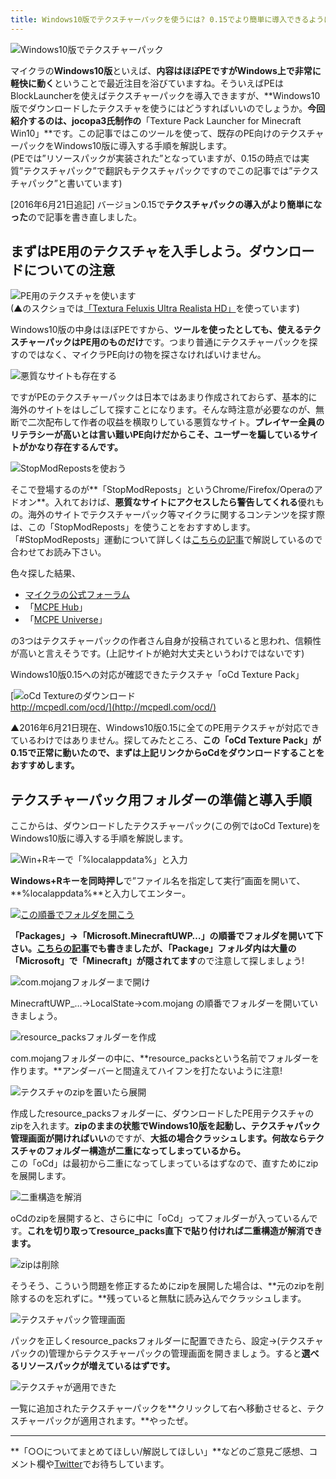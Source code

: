 ```yaml
---
title: Windows10版でテクスチャーパックを使うには? 0.15でより簡単に導入できるようになりました
---
```


![Windows10版でテクスチャーパック](https://cdn-ak.f.st-hatena.com/images/fotolife/s/sasigume/20210208/20210208105257.png)

マイクラの**Windows10版**といえば、**内容はほぼPEですがWindows上で非常に軽快に動く**ということで最近注目を浴びていますね。そういえばPEはBlockLauncherを使えばテクスチャーパックを導入できますが、**Windows10版でダウンロードしたテクスチャを使うにはどうすればいいのでしょうか。**今回紹介するのは、jocopa3氏制作の**「Texture Pack Launcher for Minecraft Win10」**です。この記事ではこのツールを使って、既存のPE向けのテクスチャーパックをWindows10版に導入する手順を解説します。  
(PEでは”リソースパックが実装された”となっていますが、0.15の時点では実質”テクスチャパック”で翻訳もテクスチャパックですのでこの記事では”テクスチャパック”と書いています)

\[2016年6月21日追記\] バージョン0.15で**テクスチャパックの導入がより簡単になった**ので記事を書き直しました。

## まずはPE用のテクスチャを入手しよう。ダウンロードについての注意

![PE用のテクスチャを使います](https://res.cloudinary.com/napoan-com/image/upload/w_650,c_limit,f_auto,q_auto/v1578383215/a6293741ebc8af5e783326d450cb994d_c4aexm.jpg)  
(▲のスクショでは[「Textura Feluxis Ultra Realista HD」](http://mcpehub.com/texture/textura-feluxis-128x128-porteado-por-edward-elric)を使っています)

Windows10版の中身はほぼPEですから、**ツールを使ったとしても、使えるテクスチャーパックはPE用のものだけ**です。つまり普通にテクスチャーパックを探すのではなく、マイクラPE向けの物を探さなければいけません。

![悪質なサイトも存在する](https://res.cloudinary.com/napoan-com/image/upload/w_650,c_limit,f_auto,q_auto/v1578383213/4c5af3e0a678796d147983b7919d1a23_clifvl.jpg)

ですがPEのテクスチャーパックは日本ではあまり作成されておらず、基本的に海外のサイトをはしごして探すことになります。そんな時注意が必要なのが、無断で二次配布して作者の収益を横取りしている悪質なサイト。**プレイヤー全員のリテラシーが高いとは言い難いPE向けだからこそ、ユーザーを騙しているサイトがかなり存在するんです。**

![StopModRepostsを使おう](https://res.cloudinary.com/napoan-com/image/upload/w_650,c_limit,f_auto,q_auto/v1578383211/b75612ae9ce43e3d949b5be4e3eb4ad3_swei0y.jpg)

そこで登場するのが**「StopModReposts」というChrome/Firefox/Operaのアドオン**。入れておけば、**悪質なサイトにアクセスしたら警告してくれる**優れもの。海外のサイトでテクスチャーパック等マイクラに関するコンテンツを探す際は、この「StopModReposts」を使うことをおすすめします。「#StopModReposts」運動について詳しくは[こちらの記事](https://www.napoan.com/stop-mod-reposts/)で解説しているので合わせてお読み下さい。

色々探した結果、

*   [マイクラの公式フォーラム](http://www.minecraftforum.net/forums/minecraft-pocket-edition/mcpe-texture-packs)
*   「[MCPE Hub](http://mcpehub.com/textures)」
*   「[MCPE Universe](http://mcpeuniverse.com/texture-packs/)」

の3つはテクスチャーパックの作者さん自身が投稿されていると思われ、信頼性が高いと言えそうです。(上記サイトが絶対大丈夫というわけではないです)

Windows10版0.15への対応が確認できたテクスチャ「oCd Texture Pack」

[![oCd Textureのダウンロード](https://res.cloudinary.com/napoan-com/image/upload/w_650,c_limit,f_auto,q_auto/v1578380698/bandicam-2016-06-21-19-36-08-453_omrv3d.jpg)  
http://mcpedl.com/ocd/](http://mcpedl.com/ocd/)

▲2016年6月21日現在、Windows10版0.15に全てのPE用テクスチャが対応できているわけではありません。探してみたところ、**この「oCd Texture Pack」が0.15で正常に動いたので、まずは上記リンクからoCdをダウンロードすることをおすすめします。**

## テクスチャーパック用フォルダーの準備と導入手順

ここからは、ダウンロードしたテクスチャーパック(この例ではoCd Texture)をWindows10版に導入する手順を解説します。

![Win+Rキーで「%localappdata%」と入力](https://res.cloudinary.com/napoan-com/image/upload/w_650,c_limit,f_auto,q_auto/v1578384105/c28b514a_sx2wkj.jpg)

**Windows+Rキーを同時押し**で”ファイル名を指定して実行”画面を開いて、**%localappdata%**と入力してエンター。

[![この順番でフォルダを開こう](https://res.cloudinary.com/napoan-com/image/upload/w_650,c_limit,f_auto,q_auto/v1578383295/d0c62086_yyyzfu.jpg)](https://res.cloudinary.com/napoan-com/image/upload/w_650,c_limit,f_auto,q_auto/v1578383295/d0c62086_yyyzfu.jpg)

**「Packages」→「Microsoft.MinecraftUWP…」**の順番でフォルダを開いて下さい。**[こちらの記事](https://www.napoan.com/win10-more-render-distance/)でも書きましたが、「Package」フォルダ内は大量の「Microsoft」で「Minecraft」が隠されてます**ので注意して探しましょう!

![com.mojangフォルダーまで開け](https://res.cloudinary.com/napoan-com/image/upload/w_650,c_limit,f_auto,q_auto/v1578380696/8b6007b4bbc2f963963da4f8c5238ac0_l9eghb.jpg)

MinecraftUWP\_…→LocalState→com.mojang の順番でフォルダーを開いていきましょう。

![resource_packsフォルダーを作成](https://res.cloudinary.com/napoan-com/image/upload/w_650,c_limit,f_auto,q_auto/v1578380695/52befbb3fa233f0f88fbc4e85aea0ffb_seulzh.jpg)

com.mojangフォルダーの中に、**resource\_packsという名前でフォルダーを作ります。**アンダーバーと間違えてハイフンを打たないように注意!

![テクスチャのzipを置いたら展開](https://res.cloudinary.com/napoan-com/image/upload/w_650,c_limit,f_auto,q_auto/v1578380693/9ed97ec5ca2e1d0c541c8bd419afd129_asyh2f.jpg)

作成したresource\_packsフォルダーに、ダウンロードしたPE用テクスチャのzipを入れます。**zipのままの状態でWindows10版を起動し、テクスチャパック管理画面が開ければいい**のですが、**大抵の場合クラッシュします。何故ならテクスチャのフォルダー構造が二重になってしまっているから。**  
この「oCd」は最初から二重になってしまっているはずなので、直すためにzipを展開します。

![二重構造を解消](https://res.cloudinary.com/napoan-com/image/upload/w_650,c_limit,f_auto,q_auto/v1578380692/e722778f3d0cb1cfaddc9523c90926b5_humevr.jpg)

oCdのzipを展開すると、さらに中に「oCd」ってフォルダーが入っているんです。**これを切り取ってresource\_packs直下で貼り付ければ二重構造が解消できます。**

![zipは削除](https://res.cloudinary.com/napoan-com/image/upload/w_650,c_limit,f_auto,q_auto/v1578380690/effbef6c79ad79620a1541f366f8dc8f_k2jbbt.jpg)

そうそう、こういう問題を修正するためにzipを展開した場合は、**元のzipを削除するのを忘れずに。**残っていると無駄に読み込んでクラッシュします。

![テクスチャパック管理画面](https://res.cloudinary.com/napoan-com/image/upload/w_650,c_limit,f_auto,q_auto/v1578380688/537fa3a30b3bf1bbee3663327b8225a0_razzq4.jpg)

パックを正しくresource\_packsフォルダーに配置できたら、設定→(テクスチャパックの)管理からテクスチャーパックの管理画面を開きましょう。すると**選べるリソースパックが増えているはずです。**

![テクスチャが適用できた](https://res.cloudinary.com/napoan-com/image/upload/w_650,c_limit,f_auto,q_auto/v1578380687/bandicam-2016-06-21-19-23-05-840_t6lzp5.jpg)

一覧に追加されたテクスチャーパックを**クリックして右へ移動させると、テクスチャーパックが適用されます。**やったぜ。

---

**「○○についてまとめてほしい/解説してほしい」**などのご意見ご感想、コメント欄や[Twitter](https://twitter.com/napoan)でお待ちしています。
